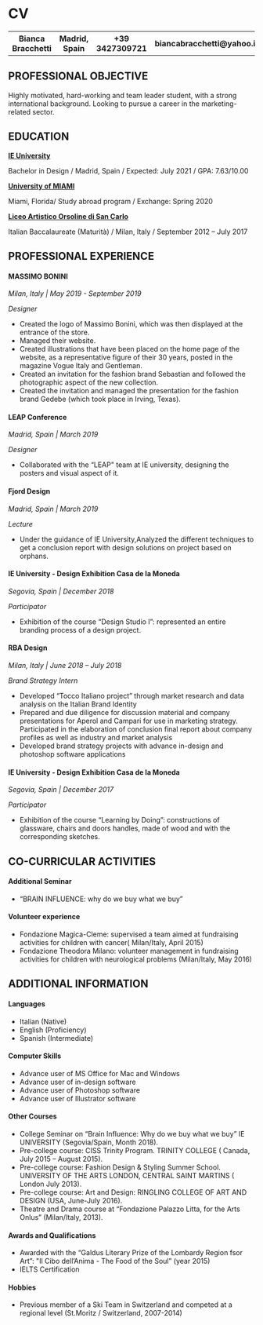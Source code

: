 <!DOCTYPE html>
<html>

<head>
  <meta charset="utf-8">
  <title>CV</title>
</head>

<body>
<h1>CV</h1>
<table>
  <tr>
    <th>Bianca Bracchetti</th>
    <th>Madrid, Spain</th>
    <th>+39 3427309721</th>
    <th>biancabracchetti@yahoo.it</th>
</tr>
</table>
 
<h2>PROFESSIONAL OBJECTIVE</h2>
<p>Highly motivated, hard-working and team leader student, with a strong international background. Looking to pursue a career in the marketing-related sector.</p>

<h2>EDUCATION</h2>
<p><strong><a href="https://landings.ie.edu/bachland-uni-bachelor-design">IE University</a></strong></hp>
<p>Bachelor in Design / Madrid, Spain / Expected: July 2021 / GPA: 7.63/10.00</p>

<p><strong><a href="https://welcome.miami.edu">University of MIAMI</a></strong></hp>
<p>Miami, Florida/ Study abroad program / Exchange: Spring 2020</p>

<p><strong><a href="https://www.artisticorsoline.it">Liceo Artistico Orsoline di San Carlo</a></strong></p> 
<p>Italian Baccalaureate (Maturità) / Milan, Italy / September 2012 – July 2017</p> 

<h2>PROFESSIONAL EXPERIENCE</h2>

<h4>MASSIMO BONINI</h4>
<p><em>Milan, Italy | May 2019 - September 2019</em></p>
<p><em>Designer</em></p>
<ul>
  <li>Created the logo of Massimo Bonini, which was then displayed at the entrance of the store.</li>
  <li>Managed their website.</li>
  <li>Created illustrations that have been placed on the home page of the website, as a representative figure of their 30 years, posted in the magazine Vogue Italy and Gentleman.</li>
  <li>Created an invitation for the fashion brand Sebastian and followed the photographic aspect of the new collection.</li>
  <li>Created the invitation and managed the presentation for the fashion brand Gedebe (which took place in Irving, Texas).</li> 
</ul>

<h4>LEAP Conference</h4>
<p><em>Madrid, Spain | March 2019</em></p>
<p><em>Designer</em></p>
<ul>
  <li>Collaborated with the “LEAP" team at IE university, designing the posters and visual aspect of it.</li>
</ul>

<h4>Fjord Design</h4>
<p><em>Madrid, Spain | March 2019</em></p>
<p><em>Lecture</em></p>
<ul>
  <li>Under the guidance of IE University,Analyzed the different techniques to get a conclusion report with design solutions on project based on orphans.</li>
</ul>

<h4>IE University - Design Exhibition Casa de la Moneda</h4> 
<p><em>Segovia, Spain | December 2018</em></p>
<p><em>Participator</em></p>
<ul>
  <li>Exhibition of the course “Design Studio I”: represented an entire branding process of a design project.</li>
</ul>

<h4>RBA Design</h4>
<p><em>Milan, Italy | June 2018 – July 2018</em></p>
<p><em>Brand Strategy Intern</em></p>
<ul>
  <li>Developed “Tocco Italiano project” through market research and data analysis on the Italian Brand Identity</li>
  <li>Prepared and due diligence for discussion material and company presentations for Aperol and Campari for use in marketing strategy. Participated in the elaboration of conclusion final report about company profiles as well as industry and market analysis</li>
  <li>Developed brand strategy projects with advance in-design and photoshop software applications</li> 
</ul>

<h4>IE University - Design Exhibition Casa de la Moneda</h4>
<p><em>Segovia, Spain | December 2017</em></p>
<p><em>Participator</em></p>
<ul>
  <li>Exhibition of the course “Learning by Doing”: constructions of glassware, chairs and doors handles, made of wood and with the corresponding sketches.</li>
</ul>


<h2>CO-CURRICULAR ACTIVITIES</h2>

<h4>Additional Seminar</h4>
<ul>
  <li>“BRAIN INFLUENCE: why do we buy what we buy”</li>
</ul>

<h4>Volunteer experience</h4>
<ul>
  <li>Fondazione Magica-Cleme: supervised a team aimed at fundraising activities for children with cancer( Milan/Italy, April 2015)</li>
  <li>Fondazione Theodora Milano: volunteer management in fundraising activities for children with neurological problems (Milan/Italy, May 2016)</li>
</ul>


<h2>ADDITIONAL INFORMATION</h2>
 
<h4>Languages</h4>
<ul>
  <li>Italian (Native)</li>
  <li>English (Proficiency)</li>
  <li>Spanish (Intermediate)</li>
</ul>

<h4>Computer Skills</h4>
<ul>
  <li>Advance user of MS Office for Mac and Windows</li>
  <li>Advance user of in-design software</li>
  <li>Advance user of Photoshop software</li>
  <li>Advance user of Illustrator software</li> 
</ul>

<h4>Other Courses</h4>
<ul>
  <li>College Seminar on “Brain Influence: Why do we buy what we buy” IE UNIVERSITY (Segovia/Spain, Month 2018).</li>
  <li>Pre-college course: CISS Trinity Program. TRINITY COLLEGE ( Canada, July 2015 – August 2015).</li>
  <li>Pre-college course: Fashion Design & Styling Summer School. UNIVERSITY OF THE ARTS LONDON, CENTRAL SAINT MARTINS ( London July 2013).</li>
  <li>Pre-college course: Art and Design: RINGLING COLLEGE OF ART AND DESIGN (USA, June-July 2016).</li>
  <li>Theatre and Drama course at “Fondazione Palazzo Litta, for the Arts Onlus” (Milan/Italy, 2013).</li>
</ul>

<h4>Awards and Qualifications</h4>
<ul>
  <li>Awarded with the “Galdus Literary Prize of the Lombardy Region fsor Art”: "Il Cibo dell’Anima - The Food of the Soul” (year 2015)</li>
  <li>IELTS Certification</li>
</ul>

<h4>Hobbies</h4>
<ul>
  <li>Previous member of a Ski Team in Switzerland and competed at a regional level (St.Moritz / Switzerland, 2007-2014)</li>
</ul>

</body>
</html>

